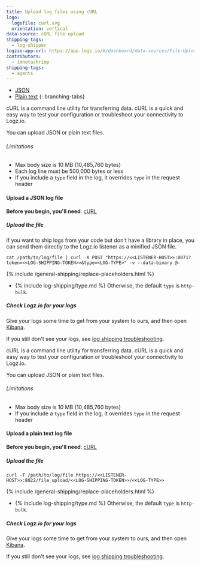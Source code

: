 ```yaml
---
title: Upload log files using cURL
logo:
  logofile: curl.svg
  orientation: vertical
data-source: cURL file upload
shipping-tags:
  - log-shipper
logzio-app-url: https://app.logz.io/#/dashboard/data-sources/File-UploadcURL
contributors:
  - imnotashrimp
shipping-tags:
  - agents
---
```


<!-- tabContainer:start -->
<div class="branching-container">

* [JSON](#json-config)
* [Plain text](#plain-text-config)
{:.branching-tabs}

<!-- tab:start -->
<div id="json-config">

cURL is a command line utility for transferring data. cURL is a quick and easy way to test your configuration or troubleshoot your connectivity to Logz.io.

You can upload JSON or plain text files.


###### Limitations

* Max body size is 10 MB (10,485,760 bytes)
* Each log line must be 500,000 bytes or less
* If you include a `type` field in the log, it overrides `type` in the request header

#### Upload a JSON log file

**Before you begin, you'll need**:
[cURL](https://curl.haxx.se/download.html)


<div class="tasklist">

##### Upload the file

If you want to ship logs from your code but don't have a library in place,
you can send them directly to the Logz.io listener as a minified JSON file.

```shell
cat /path/to/log/file | curl -X POST "https://<<LISTENER-HOST>>:8071?token=<<LOG-SHIPPING-TOKEN>>&type=<LOG-TYPE>" -v --data-binary @-
```

{% include /general-shipping/replace-placeholders.html %}

* {% include log-shipping/type.md %} Otherwise, the default `type` is `http-bulk`.

##### Check Logz.io for your logs

Give your logs some time to get from your system to ours, and then open [Kibana](https://app.logz.io/#/dashboard/kibana).

If you still don't see your logs, see [log shipping troubleshooting]({{site.baseurl}}/user-guide/log-shipping/log-shipping-troubleshooting.html).

</div>

</div>
<!-- tab:end -->

<!-- tab:start -->
<div id="plain-text-config">

cURL is a command line utility for transferring data. cURL is a quick and easy way to test your configuration or troubleshoot your connectivity to Logz.io.

You can upload JSON or plain text files.


###### Limitations

* Max body size is 10 MB (10,485,760 bytes)
* If you include a `type` field in the log, it overrides `type` in the request header


#### Upload a plain text log file

**Before you begin, you'll need**:
[cURL](https://curl.haxx.se/download.html)

<div class="tasklist">

##### Upload the file


```shell
curl -T /path/to/log/file https://<<LISTENER-HOST>>:8022/file_upload/<<LOG-SHIPPING-TOKEN>>/<<LOG-TYPE>>
```


{% include /general-shipping/replace-placeholders.html %}

* {% include log-shipping/type.md %} Otherwise, the default `type` is `http-bulk`.

##### Check Logz.io for your logs

Give your logs some time to get from your system to ours, and then open [Kibana](https://app.logz.io/#/dashboard/kibana).

If you still don't see your logs, see [log shipping troubleshooting]({{site.baseurl}}/user-guide/log-shipping/log-shipping-troubleshooting.html).

</div>

</div>
<!-- tab:end -->


</div>
<!-- tabContainer:end -->
